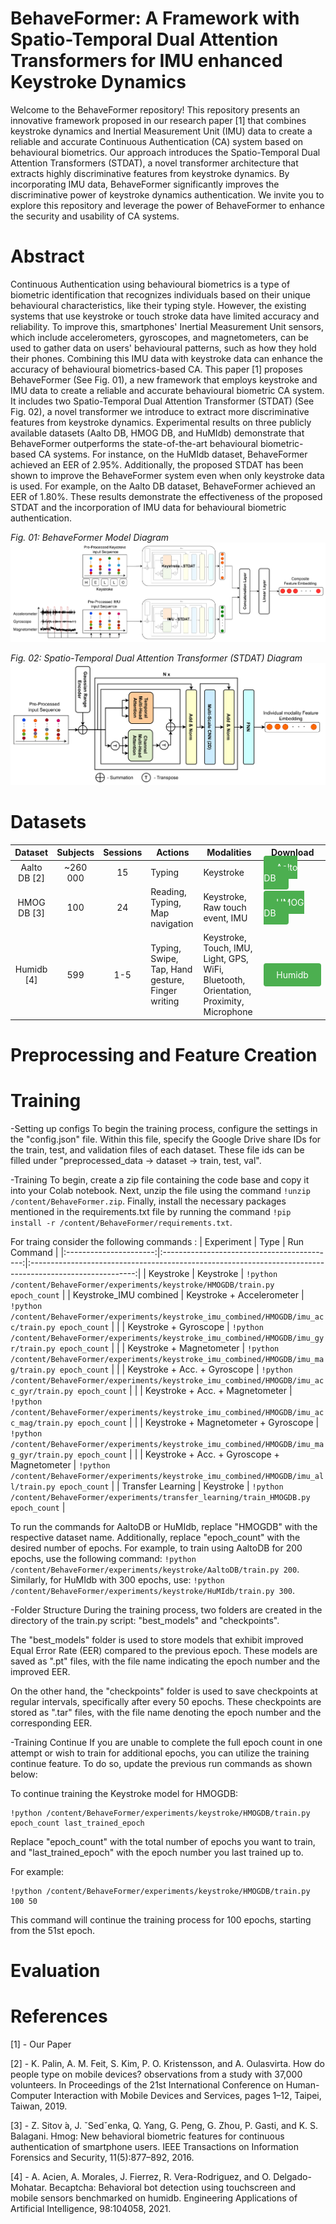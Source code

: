 # BehaveFormer: A Framework with Spatio-Temporal Dual Attention Transformers for IMU enhanced Keystroke Dynamics
Welcome to the BehaveFormer repository! This repository presents an innovative framework proposed in our research paper [1] that combines keystroke dynamics and Inertial Measurement Unit (IMU) data to create a reliable and accurate Continuous Authentication (CA) system based on behavioural biometrics. Our approach introduces the Spatio-Temporal Dual Attention Transformers (STDAT), a novel transformer architecture that extracts highly discriminative features from keystroke dynamics. By incorporating IMU data, BehaveFormer significantly improves the discriminative power of keystroke dynamics authentication. We invite you to explore this repository and leverage the power of BehaveFormer to enhance the security and usability of CA systems.

# Abstract
Continuous Authentication using behavioural biometrics is a type of biometric identification that recognizes individuals based on their unique behavioural characteristics, like their typing style. However, the existing systems that use keystroke or touch stroke data have limited accuracy and reliability. To improve this, smartphones' Inertial Measurement Unit sensors, which include accelerometers, gyroscopes, and magnetometers, can be used to gather data on users' behavioural patterns, such as how they hold their phones. Combining this IMU data with keystroke data can enhance the accuracy of behavioural biometrics-based CA. This paper [1] proposes BehaveFormer (See Fig. 01), a new framework that employs keystroke and IMU data to create a reliable and accurate behavioural biometric CA system. It includes two Spatio-Temporal Dual Attention Transformer (STDAT) (See Fig. 02), a novel transformer we introduce to extract more discriminative features from keystroke dynamics. Experimental results on three publicly available datasets (Aalto DB, HMOG DB, and HuMIdb) demonstrate that BehaveFormer outperforms the state-of-the-art behavioural biometric-based CA systems. For instance, on the HuMIdb dataset, BehaveFormer achieved an EER of 2.95\%. Additionally, the proposed STDAT has been shown to improve the BehaveFormer system even when only keystroke data is used. For example, on the Aalto DB dataset, BehaveFormer achieved an EER of 1.80\%. These results demonstrate the effectiveness of the proposed STDAT and the incorporation of IMU data for behavioural biometric authentication.

*Fig. 01: BehaveFormer Model Diagram*
![Binary image](images/behaveformer.png "BehaveFormer")

*Fig. 02: Spatio-Temporal Dual Attention Transformer (STDAT) Diagram*
![Binary image](images/stdat.png "STDAT")

# Datasets
|    Dataset   | Subjects | Sessions | Actions                                          | Modalities                                                                             | Download                                                                                                                                                                                           |
|:------------:|:--------:|:--------:|--------------------------------------------------|----------------------------------------------------------------------------------------|----------------------------------------------------------------------------------------------------------------------------------------------------------------------------------------------------|
| Aalto DB [2] | ~260 000 |    15    | Typing                                           | Keystroke                                                                              | <a href="https://userinterfaces.aalto.fi/typing37k/" style="padding: 10px 20px; background-color: #4CAF50; color: white; text-decoration: none; border-radius: 4px; cursor: pointer;">Aalto DB</a> |
|  HMOG DB [3] |    100   |    24    | Reading, Typing, Map navigation                  | Keystroke, Raw touch event, IMU                                                        | <a href="https://hmog-dataset.github.io/hmog/" style="padding: 10px 20px; background-color: #4CAF50; color: white; text-decoration: none; border-radius: 4px; cursor: pointer;">HMOG DB</a>        |
|  Humidb [4]  |    599   |    1-5   | Typing, Swipe, Tap, Hand gesture, Finger writing | Keystroke, Touch, IMU, Light, GPS, WiFi, Bluetooth, Orientation, Proximity, Microphone | <a href="https://github.com/BiDAlab/HuMIdb" style="padding: 10px 20px; background-color: #4CAF50; color: white; text-decoration: none; border-radius: 4px; cursor: pointer;">Humidb</a>            |

# Preprocessing and Feature Creation

# Training
-Setting up configs
To begin the training process, configure the settings in the "config.json" file. Within this file, specify the Google Drive share IDs for the train, test, and validation files of each dataset. These file ids can be filled under "preprocessed_data → dataset → train, test, val".

-Training
To begin, create a zip file containing the code base and copy it into your Colab notebook. Next, unzip the file using the command `!unzip /content/BehaveFormer.zip`. Finally, install the necessary packages mentioned in the requirements.txt file by running the command `!pip install -r /content/BehaveFormer/requirements.txt`.

For traing consider the following commands :
|       Experiment       |                     Type                    |                                                Run Command                                               |
|:----------------------:|:-------------------------------------------:|:--------------------------------------------------------------------------------------------------------:|
| Keystroke              | Keystroke                                   | `!python /content/BehaveFormer/experiments/keystroke/HMOGDB/train.py epoch_count`                          |
| Keystroke_IMU combined | Keystroke + Accelerometer                   | `!python /content/BehaveFormer/experiments/keystroke_imu_combined/HMOGDB/imu_acc/train.py epoch_count`     |
|                        | Keystroke + Gyroscope                       | `!python /content/BehaveFormer/experiments/keystroke_imu_combined/HMOGDB/imu_gyr/train.py epoch_count`     |
|                        | Keystroke + Magnetometer                    | `!python /content/BehaveFormer/experiments/keystroke_imu_combined/HMOGDB/imu_mag/train.py epoch_count`     |
|                        | Keystroke + Acc. + Gyroscope                | `!python /content/BehaveFormer/experiments/keystroke_imu_combined/HMOGDB/imu_acc_gyr/train.py epoch_count` |
|                        | Keystroke + Acc. + Magnetometer             | `!python /content/BehaveFormer/experiments/keystroke_imu_combined/HMOGDB/imu_acc_mag/train.py epoch_count` |
|                        | Keystroke + Magnetometer + Gyroscope        | `!python /content/BehaveFormer/experiments/keystroke_imu_combined/HMOGDB/imu_mag_gyr/train.py epoch_count` |
|                        | Keystroke + Acc. + Gyroscope + Magnetometer | `!python /content/BehaveFormer/experiments/keystroke_imu_combined/HMOGDB/imu_all/train.py epoch_count`     |
| Transfer Learning      | Keystroke                                   | `!python /content/BehaveFormer/experiments/transfer_learning/train_HMOGDB.py epoch_count`                  |

To run the commands for AaltoDB or HuMIdb, replace "HMOGDB" with the respective dataset name. Additionally, replace "epoch_count" with the desired number of epochs. For example, to train using AaltoDB for 200 epochs, use the following command: `!python /content/BehaveFormer/experiments/keystroke/AaltoDB/train.py 200`. Similarly, for HuMIdb with 300 epochs, use: `!python /content/BehaveFormer/experiments/keystroke/HuMIdb/train.py 300`.

-Folder Structure
During the training process, two folders are created in the directory of the train.py script: "best_models" and "checkpoints".

The "best_models" folder is used to store models that exhibit improved Equal Error Rate (EER) compared to the previous epoch. These models are saved as ".pt" files, with the file name indicating the epoch number and the improved EER.

On the other hand, the "checkpoints" folder is used to save checkpoints at regular intervals, specifically after every 50 epochs. These checkpoints are stored as ".tar" files, with the file name denoting the epoch number and the corresponding EER.

-Training Continue
If you are unable to complete the full epoch count in one attempt or wish to train for additional epochs, you can utilize the training continue feature. To do so, update the previous run commands as shown below:

To continue training the Keystroke model for HMOGDB:
```
!python /content/BehaveFormer/experiments/keystroke/HMOGDB/train.py epoch_count last_trained_epoch
```
Replace "epoch_count" with the total number of epochs you want to train, and "last_trained_epoch" with the epoch number you last trained up to. 

For example:
```
!python /content/BehaveFormer/experiments/keystroke/HMOGDB/train.py 100 50
```
This command will continue the training process for 100 epochs, starting from the 51st epoch.

# Evaluation

# References
[1] - Our Paper

[2] - K. Palin, A. M. Feit, S. Kim, P. O. Kristensson, and A. Oulasvirta. How do people type on mobile devices? observations from a study with 37,000 volunteers. In Proceedings of the 21st International Conference on Human-Computer Interaction with Mobile Devices and Services, pages 1–12, Taipei, Taiwan, 2019.

[3] - Z. Sitov ́a, J. ˇSedˇenka, Q. Yang, G. Peng, G. Zhou, P. Gasti, and K. S. Balagani. Hmog: New behavioral biometric features for continuous authentication of smartphone users. IEEE Transactions on Information Forensics and Security, 11(5):877–892, 2016.

[4] - A. Acien, A. Morales, J. Fierrez, R. Vera-Rodriguez, and O. Delgado-Mohatar. Becaptcha: Behavioral bot detection using touchscreen and mobile sensors benchmarked on humidb. Engineering Applications of Artificial Intelligence, 98:104058, 2021.